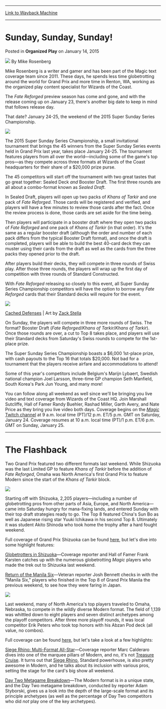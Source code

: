 
---
[Link to Wayback Machine](https://web.archive.org/web/20150120132946/http://magic.wizards.com/en/articles/archive/organized-play/sunday-sunday-sunday-2015-01-14)

[_metadata_:author]:- "Mike Rosenberg"
[_metadata_:description]:- "The 2015 Super Sunday Series Championship and a look back at Shizuoka and Omaha."
[_metadata_:generator]:- "Drupal 7 (http://drupal.org)"
[_metadata_:node]:- "328151"
[_metadata_:publish_date]:- "2015-01-14"
[_metadata_:source]:- "div-main-content"
[_metadata_:title]:- "Sunday, Sunday, Sunday!"
[_metadata_:wayback_capture_timestamp]:- "2015-01-20 13:29:46"
[_metadata_:wayback_raw_url]:- "https://web.archive.org/web/20150120132946id_/http://magic.wizards.com/en/articles/archive/organized-play/sunday-sunday-sunday-2015-01-14"
[_metadata_:wayback_url]:- "http://magic.wizards.com/en/articles/archive/organized-play/sunday-sunday-sunday-2015-01-14"
---


Sunday, Sunday, Sunday!
=======================



 Posted in **Organized Play**
 on January 14, 2015 






![](https://media.magic.wizards.com/styles/auth_small/public/images/person/n2KoE-g2_bigger.jpeg)
By Mike Rosenberg




Mike Rosenberg is a writer and gamer and has been part of the Magic text coverage team since 2011. These days, he spends less time globetrotting around the world for Grand Prix and more time in Renton, WA, working as the organized play content specialist for Wizards of the Coast. 





The *Fate Reforged* preview season has come and gone, and with the release coming up on January 23, there's another big date to keep in mind that follows release day.



That date? January 24-25, the weekend of the 2015 Super Sunday Series Championship.


![](https://media.wizards.com/2015/images/daily/MagicSuperSundaySeries.png)




The 2015 Super Sunday Series Championship, a small invitational tournament that brings the 45 winners from the Super Sunday Series events held in Grand Prix last year, takes place January 24-25. The tournament features players from all over the world—including some of the game's top pros—as they compete across three formats at Wizards of the Coast headquarters for their share of a $20,000 prize purse.



The 45 competitors will start off the tournament with two great tastes that go great together: Sealed Deck *and* Booster Draft. The first three rounds are all about a combo-format known as *Sealed Draft*.



In Sealed Draft, players will open up two packs of *Khans of Tarkir* and one pack of *Fate Reforged*. Those cards will be registered and verified, and players will have a few minutes to review those cards after the fact. Once the review process is done, those cards are set aside for the time being.



Then players will participate in a booster draft where they open two packs of *Fate Reforged* and one pack of *Khans of Tarkir* (in that order). It's the same as a regular booster draft (although the order and number of each pack differs from the typical Booster Draft format), and once the draft is completed, players will be able to build the best 40-card deck they can muster using their cards from the draft as well as the cards from the three packs they opened prior to the draft.



After players build their decks, they will compete in three rounds of Swiss play. After those three rounds, the players will wrap up the first day of competition with three rounds of Standard Constructed.



With *Fate Reforged* releasing so closely to this event, all Super Sunday Series Championship competitors will have the option to borrow any *Fate Reforged* cards that their Standard decks will require for the event.


![](https://media.wizards.com/2015/images/daily/cardart_cacheddefenses.jpg)



[Cached Defenses](http://gatherer.wizards.com/Pages/Card/Details.aspx?name=Cached+Defenses) | Art by [Zack Stella](http://gatherer.wizards.com/Pages/Search/Default.aspx?action=advanced&output=spoiler&method=visual&artist=+[%22Zack%20Stella%22])




On Sunday, the players will compete in three more rounds of Swiss. The format? Booster Draft (*Fate Reforged*/*Khans of Tarkir*/*Khans of Tarkir*). Once those rounds are over, a cut to Top 8 takes place, and players will use their Standard decks from Saturday's Swiss rounds to compete for the 1st-place prize.



The Super Sunday Series Championship boasts a $6,000 1st-place prize, with cash payouts to the Top 16 that totals $20,000. Not bad for a tournament that the players receive airfare and accommodations to attend!



Some of this year's competitors include Belgium's Marijn Lybaert, Swedish national champion Joel Larsson, three-time GP champion Seth Manfield, South Korea's Park Jun Young, and many more!



You can follow along all weekend as well since we'll be bringing you live video and text coverage from Wizards of the Coast HQ. Join Marshall Sutcliffe, Hall of Famer Randy Buehler, Rashad Miller, Garth Avery, and Nate Price as they bring you live video both days. Coverage begins on the [*Magic* Twitch channel](http://www.twitch.tv/Magic) at 9 a.m. local time (PT)/12 p.m. ET/5 p.m. GMT on Saturday, January 24. Coverage resumes at 10 a.m. local time (PT)/1 p.m. ET/6 p.m. GMT on Sunday, January 25.






---


The Flashback
=============



Two Grand Prix featured two different formats last weekend. While Shizuoka was the last Limited GP to feature *Khans of Tarkir* before the addition of *Fate Reforged*, Omaha was North America's first Grand Prix to feature Modern since the start of the *Khans of Tarkir* block.


![](https://media.wizards.com/2015/images/daily/GP-City-Only-Shizuoka-Black.png)





Starting off with Shizuoka, 2,205 players—including a number of globetrotting pros from other parts of Asia, Europe, and North America—came into Saturday hungry for mana-fixing lands, and entered Sunday with their top draft strategies ready to go. The Top 8 featured China's Sun Bo as well as Japanese rising star Yuuki Ichikawa in his second Top 8. Ultimately it was student Akito Shinoda who took home the trophy after a hard fought weekend.



Full coverage of Grand Prix Shizuoka can be found [here](http://magic.wizards.com/en/events/coverage/gpshi15), but let's dive into some highlight features:



[Globetrotters in Shizuoka](http://magic.wizards.com/en/events/coverage/gpshi15/globetrotters-shizuoka-2015-01-10)—Coverage reporter and Hall of Famer Frank Karsten catches up with the numerous globetrotting *Magic* players who made the trek out to Shizuoka last weekend.



[Return of the Manila Six](http://magic.wizards.com/en/events/coverage/gpshi15/return-manila-six-2015-01-11)—Veteran reporter Josh Bennett checks in with the "Manila Six," players who finished in the Top 8 of Grand Prix Manila the previous weekend, to see how they were faring in Japan.


![](https://media.wizards.com/2015/images/daily/GP-City-Only-Omaha-Black.png)





Last weekend, many of North America's top players traveled to Omaha, Nebraska, to compete in the wildly diverse Modern format. The field of 1,139 was whittled down to eight players and seven distinct archetypes among the playoff competitors. After three more playoff rounds, it was local competitor Erik Peters who took top honors with his Abzan Pod deck (all value, no combos).



Full coverage can be found [here](http://magic.wizards.com/en/events/coverage/gpoma15), but let's take a look at a few highlights:



[Siege Rhino: Multi-Format All-Star](http://magic.wizards.com/en/events/coverage/gpoma15/siege-rhino-multi-format-all-star-2015-01-10)—Coverage reporter Marc Calderaro dives into one of the marquee pillars of Modern, and no, it's not [Treasure Cruise](http://gatherer.wizards.com/Pages/Card/Details.aspx?name=Treasure+Cruise). It turns out that [Siege Rhino](http://gatherer.wizards.com/Pages/Card/Details.aspx?name=Siege+Rhino), Standard powerhouse, is also pretty awesome in Modern, and he talks about its inclusion with various pros, setting the stage for the card's big show all weekend.



[Day Two Metagame Breakdown](http://magic.wizards.com/en/events/coverage/gpoma15/day-2-metagame-2015-01-11)—The Modern format is in a unique state, and the Day Two metagame breakdown, conducted by reporter Adam Styborski, gives us a look into the depth of the large-scale format and its principle archetypes (as well as the percentage of Day Two competitors who did *not* play one of the key archetypes).









